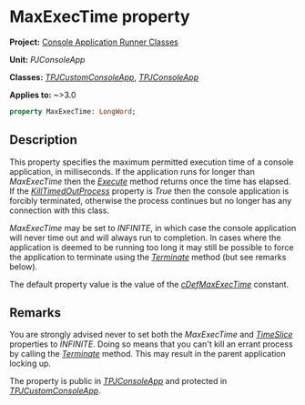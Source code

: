 # MaxExecTime property

**Project:** [Console Application Runner Classes](../API.md)

**Unit:** _PJConsoleApp_

**Classes:** [_TPJCustomConsoleApp_](./TPJCustomConsoleApp.md), [_TPJConsoleApp_](./TPJConsoleApp.md)

**Applies to:** ~>3.0

```pascal
property MaxExecTime: LongWord;
```

## Description

This property specifies the maximum permitted execution time of a console application, in milliseconds. If the application runs for longer than _MaxExecTime_ then the [_Execute_](./TPJCustomConsoleApp-Execute.md) method returns once the time has elapsed. If the [_KillTimedOutProcess_](./TPJCustomConsoleApp-KillTimedOutProcess.md) property is _True_ then the console application is forcibly terminated, otherwise the process continues but no longer has any connection with this class.

_MaxExecTime_ may be set to _INFINITE_, in which case the console application will never time out and will always run to completion. In cases where the application is deemed to be running too long it may still be possible to force the application to terminate using the [_Terminate_](./TPJCustomConsoleApp-Terminate.md) method (but see remarks below).

The default property value is the value of the [_cDefMaxExecTime_](./Constants.md#cdefmaxexectime) constant.

## Remarks

You are strongly advised never to set both the _MaxExecTime_ and [_TimeSlice_](./TPJCustomConsoleApp-TimeSlice.md) properties to _INFINITE_. Doing so means that you can't kill an errant process by calling the [_Terminate_](./TPJCustomConsoleApp-Terminate.md) method. This may result in the parent application locking up.

The property is public in [_TPJConsoleApp_](./TPJConsoleApp.md) and protected in [_TPJCustomConsoleApp_](./TPJCustomConsoleApp.md).

